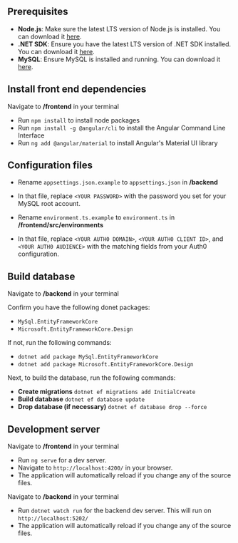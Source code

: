 ## Prerequisites
- **Node.js**: Make sure the latest LTS version of Node.js is installed. You can download it [here](https://nodejs.org/).
- **.NET SDK**: Ensure you have the latest LTS version of .NET SDK installed. You can download it [here](https://dotnet.microsoft.com/en-us/download/dotnet).
- **MySQL**: Ensure MySQL is installed and running. You can download it [here](https://dev.mysql.com/downloads/installer/).

## Install front end dependencies
Navigate to **/frontend** in your terminal

- Run `npm install` to install node packages
- Run `npm install -g @angular/cli` to install the Angular Command Line Interface
- Run `ng add @angular/material` to install Angular's Material UI library

## Configuration files
- Rename `appsettings.json.example` to `appsettings.json` in **/backend**
- In that file, replace `<YOUR PASSWORD>` with the password you set for your MySQL root account.

- Rename `environment.ts.example` to `environment.ts` in **/frontend/src/environments** 
- In that file, replace `<YOUR AUTH0 DOMAIN>`, `<YOUR AUTH0 CLIENT ID>`, and `<YOUR AUTH0 AUDIENCE>` with the matching fields from your Auth0 configuration.

## Build database
Navigate to **/backend** in your terminal

Confirm you have the following donet packages:
- `MySql.EntityFrameworkCore`
- `Microsoft.EntityFrameworkCore.Design`

If not, run the following commands:
- `dotnet add package MySql.EntityFrameworkCore`
- `dotnet add package Microsoft.EntityFrameworkCore.Design`

Next, to build the database, run the following commands:
- **Create migrations** `dotnet ef migrations add InitialCreate`
- **Build database** `dotnet ef database update`
- **Drop database (if necessary)** `dotnet ef database drop --force`


## Development server
Navigate to **/frontend** in your terminal
- Run `ng serve` for a dev server.
- Navigate to `http://localhost:4200/` in your browser.
- The application will automatically reload if you change any of the source files.

Navigate to **/backend** in your terminal
- Run `dotnet watch run` for the backend dev server. This will run on `http://localhost:5202/`
- The application will automatically reload if you change any of the source files.


